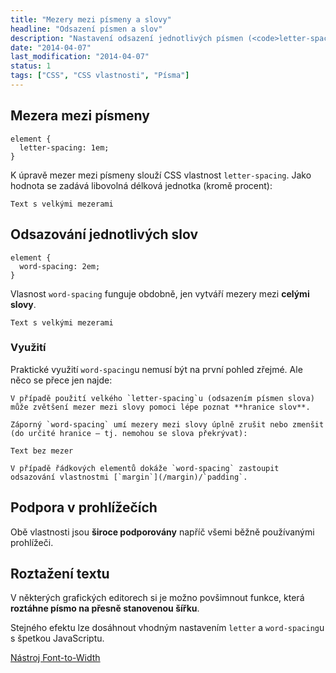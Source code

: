 ```yaml
---
title: "Mezery mezi písmeny a slovy"
headline: "Odsazení písmen a slov"
description: "Nastavení odsazení jednotlivých písmen (<code>letter-spacing</code>) a mezer mezi slovy (<code>word-spacing</code>)."
date: "2014-04-07"
last_modification: "2014-04-07"
status: 1
tags: ["CSS", "CSS vlastnosti", "Písma"]
---
```


## Mezera mezi písmeny

```
element {
  letter-spacing: 1em;
}
```

K úpravě mezer mezi písmeny slouží CSS vlastnost `letter-spacing`. Jako hodnota se zadává libovolná délková jednotka (kromě procent):

    Text s velkými mezerami

## Odsazování jednotlivých slov

```
element {
  word-spacing: 2em;
}
```

Vlasnost `word-spacing` funguje obdobně, jen vytváří mezery mezi **celými slovy**.

    Text s velkými mezerami

### Využití

Praktické využití `word-spacing`u nemusí být na první pohled zřejmé. Ale něco se přece jen najde:

    V případě použití velkého `letter-spacing`u (odsazením písmen slova) může zvětšení mezer mezi slovy pomoci lépe poznat **hranice slov**.

    Záporný `word-spacing` umí mezery mezi slovy úplně zrušit nebo zmenšit (do určité hranice – tj. nemohou se slova překrývat):

    Text bez mezer

    V případě řádkových elementů dokáže `word-spacing` zastoupit odsazování vlastnostmi [`margin`](/margin)/`padding`.

## Podpora v prohlížečích

Obě vlastnosti jsou **široce podporovány** napříč všemi běžně používanými prohlížeči.

## Roztažení textu

V některých grafických editorech si je možno povšimnout funkce, která **roztáhne písmo na přesně stanovenou šířku**.

Stejného efektu lze dosáhnout vhodným nastavením `letter` a `word-spacing`u s špetkou JavaScriptu.

[Nástroj Font-to-Width](http://font-to-width.com/)